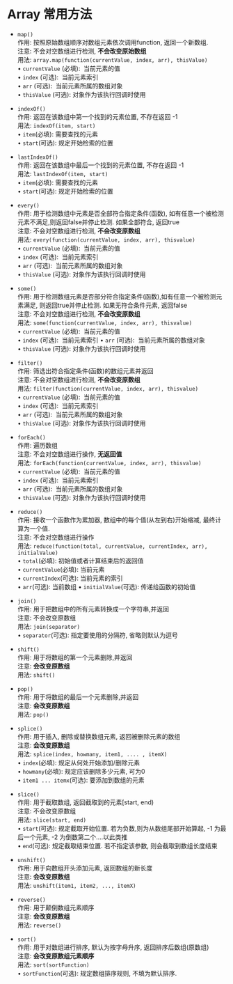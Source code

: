 # Array 常用方法

* `map()`  
作用: 按照原始数组顺序对数组元素依次调用function, 返回一个新数组.  
注意: 不会对空数组进行检测, **不会改变原始数组**  
用法: `array.map(function(currentValue, index, arr), thisValue)`  
	• `currentValue` (必填):  当前元素的值  
	• `index` (可选):  当前元素索引  
	• `arr` (可选):  当前元素所属的数组对象  
	• `thisValue` (可选): 对象作为该执行回调时使用  

*  `indexOf()`  
作用: 返回在该数组中第一个找到的元素位置, 不存在返回 -1  
用法: `indexOf(item, start)`  
	• `item`(必填): 需要查找的元素  
	• `start`(可选): 规定开始检索的位置  

* `lastIndexOf()`  
作用: 返回在该数组中最后一个找到的元素位置, 不存在返回 -1  
用法: `lastIndexOf(item, start)`  
	• `item`(必填): 需要查找的元素  
	• `start`(可选): 规定开始检索的位置  

* `every()`  
作用: 用于检测数组中元素是否全部符合指定条件(函数), 如有任意一个被检测元素不满足,则返回false并停止检测.  如果全部符合, 返回true  
注意: 不会对空数组进行检测, **不会改变原数组**  
用法: `every(function(currentValue, index, arr), thisvalue)`  
	• `currentValue` (必填):  当前元素的值  
	• `index` (可选):  当前元素索引  
	• `arr` (可选):  当前元素所属的数组对象  
	• `thisValue` (可选): 对象作为该执行回调时使用  

* `some()`  
作用: 用于检测数组元素是否部分符合指定条件(函数),如有任意一个被检测元素满足, 则返回true并停止检测. 如果无符合条件元素, 返回false  
注意: 不会对空数组进行检测, **不会改变原数组**  
用法: `some(function(currentValue, index, arr), thisvalue)`  
	• `currentValue` (必填):  当前元素的值  
	• `index` (可选):  当前元素索引
	• `arr` (可选):  当前元素所属的数组对象  
	• `thisValue` (可选): 对象作为该执行回调时使用  

* `filter()`  
作用: 筛选出符合指定条件(函数)的数组元素并返回  
注意: 不会对空数组进行检测, **不会改变原数组**  
用法: `filter(function(currentValue, index, arr), thisvalue)`  
	• `currentValue` (必填):  当前元素的值  
	• `index` (可选):  当前元素索引  
	• `arr` (可选):  当前元素所属的数组对象  
	• `thisValue` (可选): 对象作为该执行回调时使用  

* `forEach()`  
作用: 遍历数组  
注意: 不会对空数组进行操作, **无返回值**  
用法: `forEach(function(currentValue, index, arr), thisvalue)`  
	• `currentValue` (必填):  当前元素的值  
	• `index` (可选):  当前元素索引  
	• `arr` (可选):  当前元素所属的数组对象  
	• `thisValue` (可选): 对象作为该执行回调时使用  

* `reduce()`    
作用: 接收一个函数作为累加器, 数组中的每个值(从左到右)开始缩减, 最终计算为一个值.  
注意: 不会对空数组进行操作  
用法: `reduce(function(total, currentValue, currentIndex, arr), initialValue)`  
	• `total`(必填): 初始值或者计算结束后的返回值  
	• `currentValue`(必填): 当前元素  
	• `currentIndex`(可选): 当前元素的索引  
	• `arr`(可选): 当前数组
	• `initialValue`(可选): 传递给函数的初始值

* `join()`    
作用: 用于把数组中的所有元素转换成一个字符串,并返回  
注意: 不会改变原数组  
用法: `join(separator)`  
	• `separator`(可选): 指定要使用的分隔符, 省略则默认为逗号  

* `shift()`    
作用: 用于将数组的第一个元素删除,并返回  
注意: **会改变原数组**  
用法: `shift()`  

* `pop()`  
作用: 用于将数组的最后一个元素删除,并返回  
注意: **会改变原数组**  
用法: `pop()`  

* `splice()`  
作用: 用于插入, 删除或替换数组元素, 返回被删除元素的数组  
注意: **会改变原数组**  
用法: `splice(index, howmany, item1, .... , itemX)`  
	• `index`(必填): 规定从何处开始添加/删除元素  
	• `howmany`(必填): 规定应该删除多少元素, 可为0  
	• `item1 ... itemx`(可选): 要添加到数组的元素  

* `slice()`  
作用: 用于截取数组, 返回截取到的元素[start, end)  
注意: 不会改变原数组  
用法: `slice(start, end)`  
	• `start`(可选): 规定截取开始位置. 若为负数,则为从数组尾部开始算起, -1 为最后一个元素, -2 为倒数第二个....以此类推  
	• `end`(可选): 规定截取结束位置. 若不指定该参数, 则会截取到数组长度结束  

* `unshift()`  
作用: 用于向数组开头添加元素, 返回数组的新长度  
注意: **会改变原数组**  
用法: `unshift(item1, item2, ..., itemX)`  

* `reverse()`  
作用: 用于颠倒数组元素顺序  
注意: **会改变原数组**  
用法: `reverse()`  

* `sort()`  
作用: 用于对数组进行排序, 默认为按字母升序, 返回排序后数组(原数组)  
注意: **会改变原数组元素顺序**  
用法: `sort(sortFunction)`  
	• `sortFunction`(可选): 规定数组排序规则, 不填为默认排序.  
